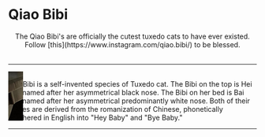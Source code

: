 # Qiao Bibi
<center>The Qiao Bibi's are officially the cutest tuxedo cats to have ever existed. Follow [this](https://www.instagram.com/qiao.bibi/) to be blessed. </center>
<br>
<hr>
<img src="IMG_8368.jpeg" style= "display: block;
  margin-left: auto;
  margin-right: auto;
  position: absolute;
  clip: rect(0px,30px,100px,0px);">
<br>
The Bibi is a self-invented species of Tuxedo cat. The Bibi on the top is Hei Bibi named after her asymmetrical black nose. The Bibi on her bed is Bai Bibi named after her 
asymmetrical predominantly white nose. Both of their names are derived from the romanization of Chinese, phonetically butchered in English into "Hey Baby" and "Bye Baby."
<hr>
